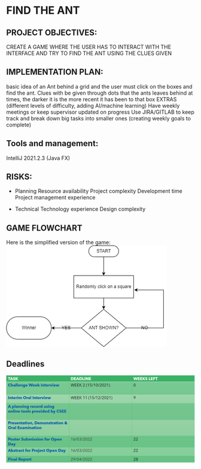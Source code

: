 # FIND THE ANT

## PROJECT OBJECTIVES:
CREATE A GAME WHERE THE USER HAS TO INTERACT WITH THE INTERFACE AND TRY TO FIND THE ANT USING THE CLUES GIVEN

## IMPLEMENTATION PLAN:
basic idea of an Ant behind a grid and the user must click on the boxes and find the ant. Clues with be given through dots that the ants leaves behind at times, the darker it is the more recent it has been to that box
EXTRAS (different levels of difficulty, adding AI/machine learning)
Have weekly meetings or keep supervisor updated on progress
Use JIRA/GITLAB to keep track and break down big tasks into smaller ones (creating weekly goals to complete)

## Tools and management: 
IntelliJ 2021.2.3 (Java FX)

## RISKS:
- Planning
Resource availability
Project complexity
Development time
Project management experience

- Technical
Technology experience
Design complexity

## GAME FLOWCHART
Here is the simplified version of the game:
![picture](Documentation/Images/GameFlowchart.jpg) 

## Deadlines
![picture](Documentation/Images/Deadline.png) 





